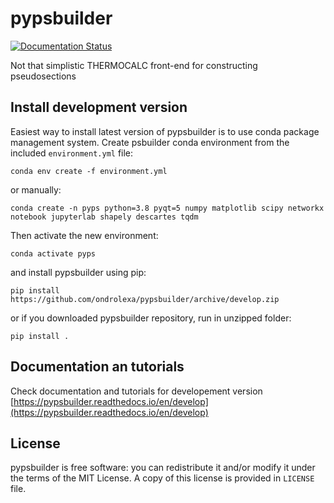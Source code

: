 # pypsbuilder

[![Documentation Status](https://readthedocs.org/projects/pypsbuilder/badge/?version=develop)](https://pypsbuilder.readthedocs.io/en/latest/?badge=develop)

Not that simplistic THERMOCALC front-end for constructing pseudosections

## Install development version

Easiest way to install latest version of pypsbuilder is to use conda package management system. Create psbuilder conda environment from the included `environment.yml` file:

    conda env create -f environment.yml

or manually:

    conda create -n pyps python=3.8 pyqt=5 numpy matplotlib scipy networkx notebook jupyterlab shapely descartes tqdm

Then activate the new environment:

    conda activate pyps

and install pypsbuilder using pip:

    pip install https://github.com/ondrolexa/pypsbuilder/archive/develop.zip

or if you downloaded pypsbuilder repository, run in unzipped folder:

    pip install .

## Documentation an tutorials

Check documentation and tutorials for developement version [https://pypsbuilder.readthedocs.io/en/develop](https://pypsbuilder.readthedocs.io/en/develop)

## License

pypsbuilder is free software: you can redistribute it and/or modify it under the terms of the MIT License. A copy of this license is provided in ``LICENSE`` file.
